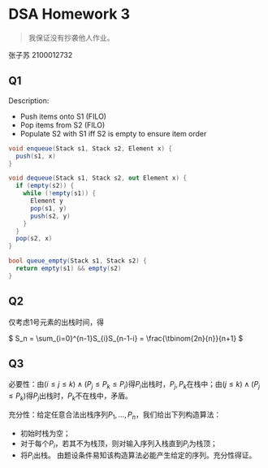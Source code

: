 # DSA Homework 3

> 我保证没有抄袭他人作业。

张子苏 2100012732

## Q1

Description:
- Push items onto S1 (FILO)
- Pop items from S2 (FILO)
- Populate S2 with S1 iff S2 is empty to ensure item order

```csharp
void enqueue(Stack s1, Stack s2, Element x) {
  push(s1, x)
}

void dequeue(Stack s1, Stack s2, out Element x) {
  if (empty(s2)) {
    while (!empty(s1)) {
      Element y
      pop(s1, y)
      push(s2, y)
    }
  }
  pop(s2, x)
}

bool queue_empty(Stack s1, Stack s2) {
  return empty(s1) && empty(s2)
}
```

## Q2

仅考虑$1$号元素的出栈时间，得

$ S_n = \sum_{i=0}^{n-1}S_{i}S_{n-1-i} = \frac{\tbinom{2n}{n}}{n+1} $

## Q3

必要性：由$(i \le j \le k) \land (P_j \le P_k \le P_i)$得$P_i$出栈时，$P_j,P_k$在栈中；由$(j \le k) \land (P_j \le P_k)$得$P_j$出栈时，$P_k$不在栈中，矛盾。

充分性：给定任意合法出栈序列$P_1, \dots, P_n$，我们给出下列构造算法：
- 初始时栈为空；
- 对于每个$P_i$，若其不为栈顶，则对输入序列入栈直到$P_i$为栈顶；
- 将$P_i$出栈。
由题设条件易知该构造算法必能产生给定的序列。充分性得证。
